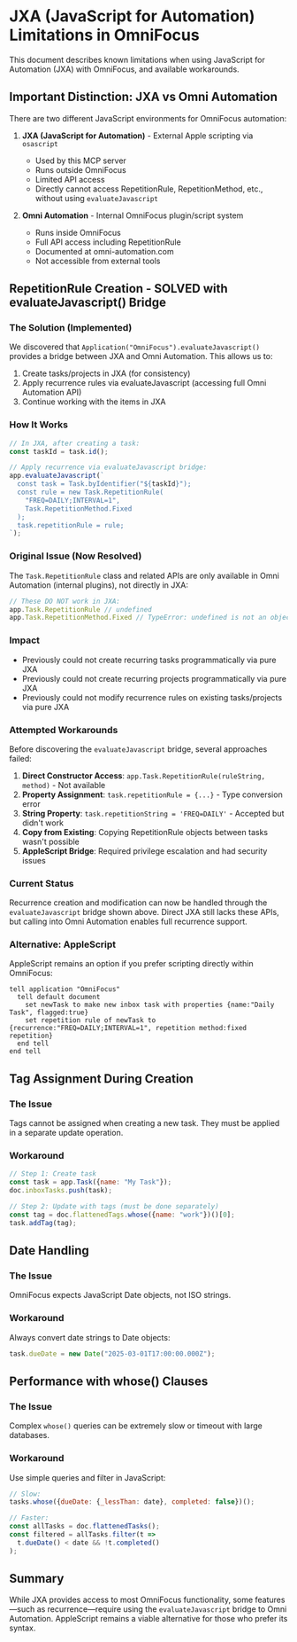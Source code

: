 # JXA (JavaScript for Automation) Limitations in OmniFocus

This document describes known limitations when using JavaScript for Automation (JXA) with OmniFocus, and available workarounds.

## Important Distinction: JXA vs Omni Automation

There are two different JavaScript environments for OmniFocus automation:

1. **JXA (JavaScript for Automation)** - External Apple scripting via `osascript`
   - Used by this MCP server
   - Runs outside OmniFocus
   - Limited API access
   - Directly cannot access RepetitionRule, RepetitionMethod, etc., without using `evaluateJavascript`

2. **Omni Automation** - Internal OmniFocus plugin/script system
   - Runs inside OmniFocus
   - Full API access including RepetitionRule
   - Documented at omni-automation.com
   - Not accessible from external tools

## RepetitionRule Creation - SOLVED with evaluateJavascript() Bridge

### The Solution (Implemented)

We discovered that `Application("OmniFocus").evaluateJavascript()` provides a bridge between JXA and Omni Automation. This allows us to:
1. Create tasks/projects in JXA (for consistency)
2. Apply recurrence rules via evaluateJavascript (accessing full Omni Automation API)
3. Continue working with the items in JXA

### How It Works

```javascript
// In JXA, after creating a task:
const taskId = task.id();

// Apply recurrence via evaluateJavascript bridge:
app.evaluateJavascript(`
  const task = Task.byIdentifier("${taskId}");
  const rule = new Task.RepetitionRule(
    "FREQ=DAILY;INTERVAL=1",
    Task.RepetitionMethod.Fixed
  );
  task.repetitionRule = rule;
`);
```

### Original Issue (Now Resolved)

The `Task.RepetitionRule` class and related APIs are only available in Omni Automation (internal plugins), not directly in JXA:

```javascript
// These DO NOT work in JXA:
app.Task.RepetitionRule // undefined
app.Task.RepetitionMethod.Fixed // TypeError: undefined is not an object
```

### Impact

- Previously could not create recurring tasks programmatically via pure JXA
- Previously could not create recurring projects programmatically via pure JXA
- Previously could not modify recurrence rules on existing tasks/projects via pure JXA

### Attempted Workarounds

Before discovering the `evaluateJavascript` bridge, several approaches failed:
1. **Direct Constructor Access**: `app.Task.RepetitionRule(ruleString, method)` - Not available
2. **Property Assignment**: `task.repetitionRule = {...}` - Type conversion error
3. **String Property**: `task.repetitionString = 'FREQ=DAILY'` - Accepted but didn't work
4. **Copy from Existing**: Copying RepetitionRule objects between tasks wasn't possible
5. **AppleScript Bridge**: Required privilege escalation and had security issues

### Current Status

Recurrence creation and modification can now be handled through the `evaluateJavascript` bridge shown above. Direct JXA still lacks these APIs, but calling into Omni Automation enables full recurrence support.

### Alternative: AppleScript

AppleScript remains an option if you prefer scripting directly within OmniFocus:

```applescript
tell application "OmniFocus"
  tell default document
    set newTask to make new inbox task with properties {name:"Daily Task", flagged:true}
    set repetition rule of newTask to {recurrence:"FREQ=DAILY;INTERVAL=1", repetition method:fixed repetition}
  end tell
end tell
```

## Tag Assignment During Creation

### The Issue

Tags cannot be assigned when creating a new task. They must be applied in a separate update operation.

### Workaround

```javascript
// Step 1: Create task
const task = app.Task({name: "My Task"});
doc.inboxTasks.push(task);

// Step 2: Update with tags (must be done separately)
const tag = doc.flattenedTags.whose({name: "work"})()[0];
task.addTag(tag);
```

## Date Handling

### The Issue

OmniFocus expects JavaScript Date objects, not ISO strings.

### Workaround

Always convert date strings to Date objects:

```javascript
task.dueDate = new Date("2025-03-01T17:00:00.000Z");
```

## Performance with whose() Clauses

### The Issue

Complex `whose()` queries can be extremely slow or timeout with large databases.

### Workaround

Use simple queries and filter in JavaScript:

```javascript
// Slow:
tasks.whose({dueDate: {_lessThan: date}, completed: false})();

// Faster:
const allTasks = doc.flattenedTasks();
const filtered = allTasks.filter(t => 
  t.dueDate() < date && !t.completed()
);
```

## Summary

While JXA provides access to most OmniFocus functionality, some features—such as recurrence—require using the `evaluateJavascript` bridge to Omni Automation. AppleScript remains a viable alternative for those who prefer its syntax.
